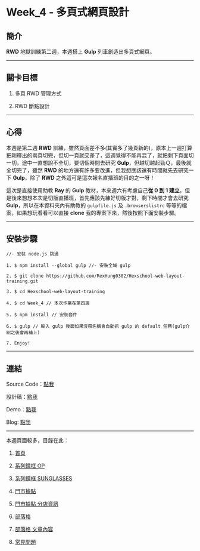 # Week_4 - 多頁式網頁設計

## 簡介

**RWD** 地獄訓練第二週，本週搭上 **Gulp** 列車創造出多頁式網頁。

---

## 關卡目標

1. 多頁 RWD 管理方式

2. RWD 斷點設計

---

## 心得

本週是第二週 **RWD** 訓練，雖然頁面差不多(其實多了幾頁新的)，原本上一週打算把剛釋出的兩頁切完，但切一頁就交差了，這週覺得不能再混了，就把剩下頁面切一切，途中一直想說不全切，要切個時間去研究 **Gulp**，但越切越起勁Ｑ，最後就全切完了，雖然 **RWD** 的地方還有許多要改進，但我想應該還有時間就先去研究一下 **Gulp**，除了 **RWD** 之外這可是這次報名直播班的目的之一呀！

這次是直接使用助教 **Ray** 的 **Gulp** 教材，本來週六有考慮自己**從 0 到 1 建立**，但是後來想想本次是切版直播班，首先應該先練好切版才對，剩下時間才會去研究 **Gulp**，所以在本資料夾內有助教的 `gulpfile.js` 及 `.browserslistrc` 等等的檔案，如果想玩看看可以直接 **clone** 我的專案下來，然後按照下面安裝步驟。

---

## 安裝步驟

```
//- 安裝 node.js 跳過

1. $ npm install --global gulp //- 安裝全域 gulp

2. $ git clone https://github.com/RexHung0302/Hexschool-web-layout-training.git

3. $ cd Hexschool-web-layout-training 

4. $ cd Week_4 // 本次作業在第四週

5. $ npm install // 安裝套件

6. $ gulp // 輸入 gulp 後面如果沒帶名稱會自動抓 gulp 的 default 任務(gulp介紹之後會再補上)

7. Enjoy!

```

---

## 連結

Source Code：[點我](https://github.com/RexHung0302/Hexschool-web-layout-training/tree/master/Week_4)

設計稿：[點我](https://xd.adobe.com/view/8e014262-a911-458f-7b23-71a7fe4819c6-f830/grid)

Demo：[點我](https://rexhung0302.github.io/Hexschool-web-layout-training/Week_4/dist/index.html)

Blog: [點我](#)

---

本週頁面較多，目錄在此：

1. [首頁](https://rexhung0302.github.io/Hexschool-web-layout-training/Week_4/dist)

2. [系列鏡框 OP](https://rexhung0302.github.io/Hexschool-web-layout-training/Week_4/dist/product-op.html)

3. [系列鏡框 SUNGLASSES](https://rexhung0302.github.io/Hexschool-web-layout-training/Week_4/dist/product-sunglasses.html)

4. [門市據點](https://rexhung0302.github.io/Hexschool-web-layout-training/Week_4/dist/location.html)

5. [門市據點 分店資訊](https://rexhung0302.github.io/Hexschool-web-layout-training/Week_4/dist/location-detail.html)

6. [部落格](https://rexhung0302.github.io/Hexschool-web-layout-training/Week_4/dist/blog.html)

7. [部落格 文章內容](https://rexhung0302.github.io/Hexschool-web-layout-training/Week_4/dist/blog-detail.html)

8. [常見問題](https://rexhung0302.github.io/Hexschool-web-layout-training/Week_4/dist/FAQ.html)

